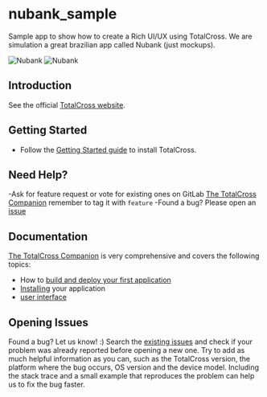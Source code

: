 # nubank_sample
Sample app to show how to create a Rich UI/UX using TotalCross. We are simulation a great brazilian app called Nubank (just mockups).

![Nubank](https://github.com/TotalCross/nubank_sample/blob/master/Comparative%20Images/tela-04-nubank.png)
![Nubank](https://github.com/TotalCross/nubank_sample/blob/master/Comparative%20Images/tela-03-nubank-.png)

## Introduction

See the official [TotalCross website](http://www.totalcross.com).

## Getting Started

- Follow the [Getting Started guide](https://totalcross.com/documentation/en/api/en/gettingstarted/index.html) to install TotalCross.

## Need Help?

-Ask for feature request or vote for existing ones on GitLab <a href="https://gitlab.com/totalcross/TotalCross/issues" target="_blank">The TotalCross Companion</a> remember to tag it with `feature`
-Found a bug? Please open an <a href="#opening-issues" target="_blank">issue</a>

## Documentation

<a href="https://totalcross.com/pt/docs-pt/" target="_blank">The TotalCross Companion</a> is very comprehensive and covers the following topics:
- How to <a href="https://totalcross.com/documentation/en/api/en/gettingstarted/index.html" target="_blank">build and deploy your first application</a>
- <a href="https://totalcross.com/documentation/pt/installation/index.html" target="_blank">Installing</a> your application
- <a href="https://totalcross.com/documentation/pt/components/AccordionContainer.php" target="_blank">user interface</a>

## Opening Issues

Found a bug? Let us know! :)
Search the [existing issues](https://gitlab.com/totalcross/TotalCross/issues) and check if your problem was already reported before opening a new one. Try to add as much helpful information as you can, such as the TotalCross version, the platform where the bug occurs, OS version and the device model. Including the stack trace and a small example that reproduces the problem can help us to fix the bug faster.
